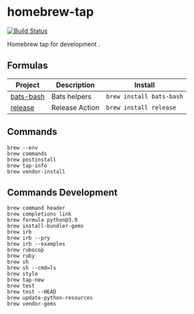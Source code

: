 # homebrew-tap

[![Build Status](https://github.com/bizeu/homebrew-tap/workflows/main/badge.svg)](https://github.com/bizeu/homebrew-tap/actions/workflows/main.yaml)

 Homebrew tap for development .

## Formulas
<!-- project_table_start -->
| Project                                         | Description    | Install                  |
|-------------------------------------------------|----------------|--------------------------|
| [bats-bash](https://github.com/bizeu/bats.bash) | Bats helpers   | `brew install bats-bash` |
| [release](https://github.com/bizeu/release)     | Release Action | `brew install release`   |
<!-- project_table_end -->

## Commands
```shell
brew --env
brew commands
brew postinstall
brew tap-info
brew vendor-install
```

## Commands Development
```shell
brew command header
brew completions link
brew formula python@3.9
brew install-bundler-gems
brew irb
brew irb --pry
brew irb --examples
brew rubocop
brew ruby
brew sh
brew sh --cmd=ls
brew style
brew tap-new
brew test
brew test --HEAD
brew update-python-resources
brew vendor-gems
```
